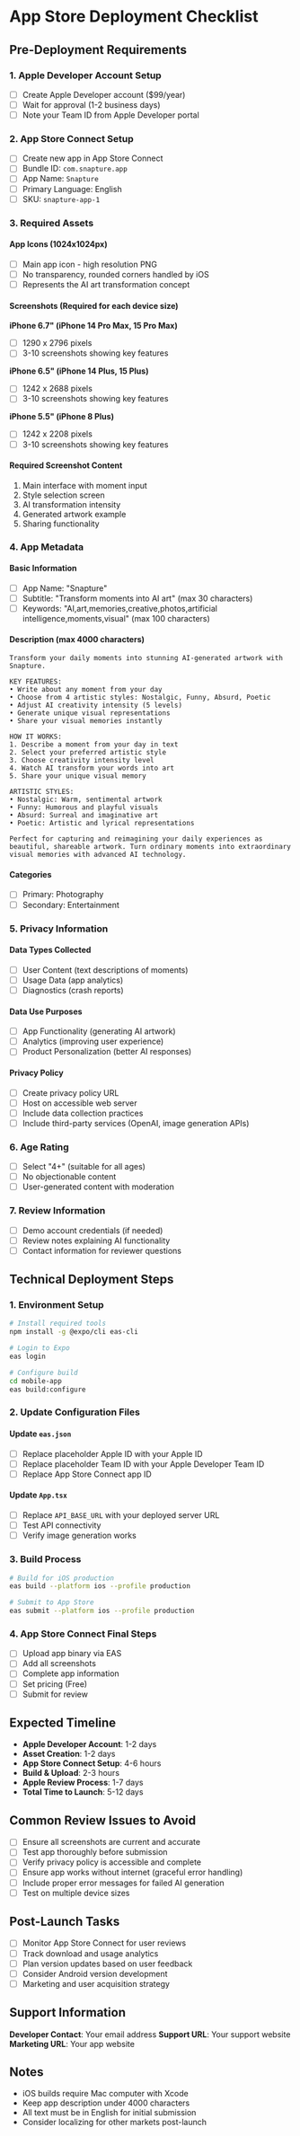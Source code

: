 # App Store Deployment Checklist

## Pre-Deployment Requirements

### 1. Apple Developer Account Setup
- [ ] Create Apple Developer account ($99/year)
- [ ] Wait for approval (1-2 business days)
- [ ] Note your Team ID from Apple Developer portal

### 2. App Store Connect Setup
- [ ] Create new app in App Store Connect
- [ ] Bundle ID: `com.snapture.app`
- [ ] App Name: `Snapture`
- [ ] Primary Language: English
- [ ] SKU: `snapture-app-1`

### 3. Required Assets

#### App Icons (1024x1024px)
- [ ] Main app icon - high resolution PNG
- [ ] No transparency, rounded corners handled by iOS
- [ ] Represents the AI art transformation concept

#### Screenshots (Required for each device size)
**iPhone 6.7" (iPhone 14 Pro Max, 15 Pro Max)**
- [ ] 1290 x 2796 pixels
- [ ] 3-10 screenshots showing key features

**iPhone 6.5" (iPhone 14 Plus, 15 Plus)**
- [ ] 1242 x 2688 pixels  
- [ ] 3-10 screenshots showing key features

**iPhone 5.5" (iPhone 8 Plus)**
- [ ] 1242 x 2208 pixels
- [ ] 3-10 screenshots showing key features

#### Required Screenshot Content
1. Main interface with moment input
2. Style selection screen
3. AI transformation intensity
4. Generated artwork example
5. Sharing functionality

### 4. App Metadata

#### Basic Information
- [ ] App Name: "Snapture"
- [ ] Subtitle: "Transform moments into AI art" (max 30 characters)
- [ ] Keywords: "AI,art,memories,creative,photos,artificial intelligence,moments,visual" (max 100 characters)

#### Description (max 4000 characters)
```
Transform your daily moments into stunning AI-generated artwork with Snapture.

KEY FEATURES:
• Write about any moment from your day
• Choose from 4 artistic styles: Nostalgic, Funny, Absurd, Poetic  
• Adjust AI creativity intensity (5 levels)
• Generate unique visual representations
• Share your visual memories instantly

HOW IT WORKS:
1. Describe a moment from your day in text
2. Select your preferred artistic style
3. Choose creativity intensity level
4. Watch AI transform your words into art
5. Share your unique visual memory

ARTISTIC STYLES:
• Nostalgic: Warm, sentimental artwork
• Funny: Humorous and playful visuals  
• Absurd: Surreal and imaginative art
• Poetic: Artistic and lyrical representations

Perfect for capturing and reimagining your daily experiences as beautiful, shareable artwork. Turn ordinary moments into extraordinary visual memories with advanced AI technology.
```

#### Categories
- [ ] Primary: Photography
- [ ] Secondary: Entertainment

### 5. Privacy Information

#### Data Types Collected
- [ ] User Content (text descriptions of moments)
- [ ] Usage Data (app analytics)
- [ ] Diagnostics (crash reports)

#### Data Use Purposes
- [ ] App Functionality (generating AI artwork)
- [ ] Analytics (improving user experience)
- [ ] Product Personalization (better AI responses)

#### Privacy Policy
- [ ] Create privacy policy URL
- [ ] Host on accessible web server
- [ ] Include data collection practices
- [ ] Include third-party services (OpenAI, image generation APIs)

### 6. Age Rating
- [ ] Select "4+" (suitable for all ages)
- [ ] No objectionable content
- [ ] User-generated content with moderation

### 7. Review Information
- [ ] Demo account credentials (if needed)
- [ ] Review notes explaining AI functionality
- [ ] Contact information for reviewer questions

## Technical Deployment Steps

### 1. Environment Setup
```bash
# Install required tools
npm install -g @expo/cli eas-cli

# Login to Expo
eas login

# Configure build
cd mobile-app
eas build:configure
```

### 2. Update Configuration Files

#### Update `eas.json`
- [ ] Replace placeholder Apple ID with your Apple ID
- [ ] Replace placeholder Team ID with your Apple Developer Team ID
- [ ] Replace App Store Connect app ID

#### Update `App.tsx`
- [ ] Replace `API_BASE_URL` with your deployed server URL
- [ ] Test API connectivity
- [ ] Verify image generation works

### 3. Build Process
```bash
# Build for iOS production
eas build --platform ios --profile production

# Submit to App Store
eas submit --platform ios --profile production
```

### 4. App Store Connect Final Steps
- [ ] Upload app binary via EAS
- [ ] Add all screenshots
- [ ] Complete app information
- [ ] Set pricing (Free)
- [ ] Submit for review

## Expected Timeline

- **Apple Developer Account**: 1-2 days
- **Asset Creation**: 1-2 days  
- **App Store Connect Setup**: 4-6 hours
- **Build & Upload**: 2-3 hours
- **Apple Review Process**: 1-7 days
- **Total Time to Launch**: 5-12 days

## Common Review Issues to Avoid

- [ ] Ensure all screenshots are current and accurate
- [ ] Test app thoroughly before submission
- [ ] Verify privacy policy is accessible and complete
- [ ] Ensure app works without internet (graceful error handling)
- [ ] Include proper error messages for failed AI generation
- [ ] Test on multiple device sizes

## Post-Launch Tasks

- [ ] Monitor App Store Connect for user reviews
- [ ] Track download and usage analytics
- [ ] Plan version updates based on user feedback
- [ ] Consider Android version development
- [ ] Marketing and user acquisition strategy

## Support Information

**Developer Contact**: Your email address
**Support URL**: Your support website
**Marketing URL**: Your app website

## Notes
- iOS builds require Mac computer with Xcode
- Keep app description under 4000 characters
- All text must be in English for initial submission
- Consider localizing for other markets post-launch